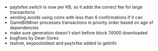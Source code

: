 * paytxfee switch is now per KB, so it adds the correct fee for large transactions
* sending avoids using coins with less than 6 confirmations if it can
* GameBitMiner processes transactions in priority order based on age of dependencies
* make sure generation doesn't start before block 74000 downloaded
* bugfixes by Dean Gores
* testnet, keypoololdest and paytxfee added to getinfo
